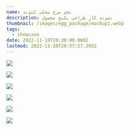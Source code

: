 ```yaml
---
name: تخم مرغ محلی کتونه
description: نمونه کار طراحی پکیج محصول
thumbnail: /images/egg_package/mockup1.webp
tags:
  - showcase
date: 2022-11-19T20:30:00.000Z
lastmod: 2022-11-20T20:57:57.295Z
---
```


![](</images/egg_package/mockup1.webp>)

![](</images/egg_package/mockup2.webp>)

![](</images/egg_package/mockup3.webp>)

![](</images/egg_package/mockup4.webp>)

![](</images/egg_package/mockup5.webp>)

![](</images/egg_package/mockup6.webp>)

